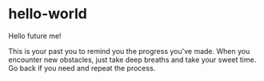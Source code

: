# hello-world

Hello future me!

This is your past you to remind you the progress you've made.
When you encounter new obstacles, just take deep breaths and take your sweet time. Go back if you need and repeat the process.
